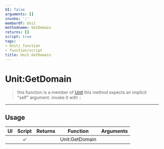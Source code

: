 ```yaml
---
UI: false
arguments: []
invoke: ':'
memberOf: Unit
methodname: GetDomain
returns: []
script: true
tags:
- Unit/_function
- function/script
title: Unit.GetDomain
---
```

# Unit:GetDomain
> this function is a member of [Unit](civ-6/lua/Unit.md)
> this method expects an implicit "self" argument. invoke it with `:`
-----
## Usage
|  UI | Script | Returns | Function | Arguments |
|:---:|:------:|-------:|:--------:|:---------|
| |✓||Unit:GetDomain||
